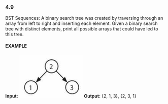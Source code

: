 ### 4.9
BST Sequences: A binary search tree was created by traversing through an array from left to right and inserting each element. Given a binary search tree with distinct elements, print all possible arrays that could have led to this tree.
#### EXAMPLE 
**Input:**
![alt text](image.png)
**Output:** {2, 1, 3}, {2, 3, 1}